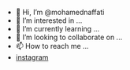 - 👋 Hi, I’m @mohamednaffati
- 👀 I’m interested in ...
- 🌱 I’m currently learning ...
- 💞️ I’m looking to collaborate on ...
- 📫 How to reach me ...
- <a href="https://www.instagram.com/hama_naffati/?hl=fr" target="_blank">instagram</a>
<!---
mohamednaffati/mohamednaffati is a ✨ special ✨ repository because its `README.md` (this file) appears on your GitHub profile.
You can click the Preview link to take a look at your changes.
--->
